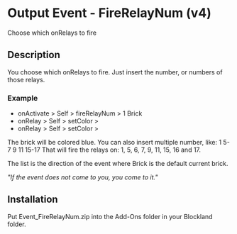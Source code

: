 # Output Event - FireRelayNum (v4)
Choose which onRelays to fire

## Description
You choose which onRelays to fire. Just insert the number, or numbers of those relays.

### Example

* onActivate > Self > fireRelayNum > 1 Brick
* onRelay > Self > setColor > <blue>
* onRelay > Self > setColor > <white>

The brick will be colored blue.
You can also insert multiple number, like: 1 5-7 9 11 15-17
That will fire the relays on: 1, 5, 6, 7, 9, 11, 15, 16 and 17.

The list is the direction of the event where Brick is the default current brick.

*"If the event does not come to you, you come to it."*

## Installation
Put Event_FireRelayNum.zip into the Add-Ons folder in your Blockland folder.
